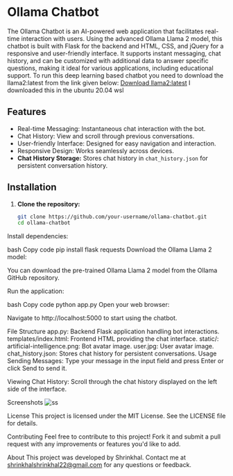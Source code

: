 # Ollama Chatbot

The Ollama Chatbot is an AI-powered web application that facilitates real-time interaction with users. Using the advanced Ollama Llama 2 model, this chatbot is built with Flask for the backend and HTML, CSS, and jQuery for a responsive and user-friendly interface. It supports instant messaging, chat history, and can be customized with additional data to answer specific questions, making it ideal for various applications, including educational support.
To run this deep learning based chatbot you need to download the llama2:latest from the link given below:
[Download llama2:latest](https://ollama.com/library/llama2)
I downloaded this in the ubuntu 20.04 wsl

## Features

- Real-time Messaging: Instantaneous chat interaction with the bot.
- Chat History: View and scroll through previous conversations.
- User-friendly Interface: Designed for easy navigation and interaction.
- Responsive Design: Works seamlessly across devices.
- **Chat History Storage:** Stores chat history in `chat_history.json` for persistent conversation history.

## Installation

1. **Clone the repository:**

   ```bash
   git clone https://github.com/your-username/ollama-chatbot.git
   cd ollama-chatbot
Install dependencies:

bash
Copy code
pip install flask requests
Download the Ollama Llama 2 model:

You can download the pre-trained Ollama Llama 2 model from the Ollama GitHub repository.

Run the application:

bash
Copy code
python app.py
Open your web browser:

Navigate to http://localhost:5000 to start using the chatbot.

File Structure
app.py: Backend Flask application handling bot interactions.
templates/index.html: Frontend HTML providing the chat interface.
static/:
artificial-intelligence.png: Bot avatar image.
user.jpg: User avatar image.
chat_history.json: Stores chat history for persistent conversations.
Usage
Sending Messages:
Type your message in the input field and press Enter or click Send to send it.

Viewing Chat History:
Scroll through the chat history displayed on the left side of the interface.

Screenshots
![ss](https://github.com/Shrinkhal01/CHATBOT-LLama-2/assets/97280075/ce4e3afd-8551-499a-a430-b06c832a1712)



License
This project is licensed under the MIT License. See the LICENSE file for details.

Contributing
Feel free to contribute to this project! Fork it and submit a pull request with any improvements or features you'd like to add.

About
This project was developed by Shrinkhal. Contact me at shrinkhalshrinkhal22@gmail.com for any questions or feedback.
